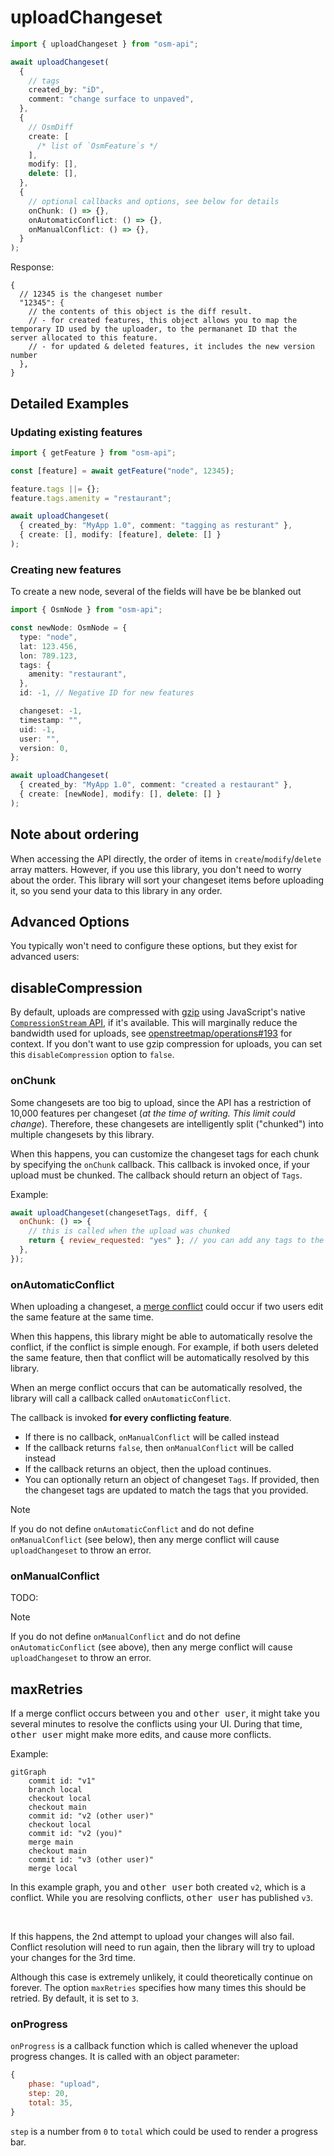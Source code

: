 # uploadChangeset

```ts
import { uploadChangeset } from "osm-api";

await uploadChangeset(
  {
    // tags
    created_by: "iD",
    comment: "change surface to unpaved",
  },
  {
    // OsmDiff
    create: [
      /* list of `OsmFeature`s */
    ],
    modify: [],
    delete: [],
  },
  {
    // optional callbacks and options, see below for details
    onChunk: () => {},
    onAutomaticConflict: () => {},
    onManualConflict: () => {},
  }
);
```

Response:

```jsonc
{
  // 12345 is the changeset number
  "12345": {
    // the contents of this object is the diff result.
    // - for created features, this object allows you to map the temporary ID used by the uploader, to the permananet ID that the server allocated to this feature.
    // - for updated & deleted features, it includes the new version number
  },
}
```

## Detailed Examples

### Updating existing features

```ts
import { getFeature } from "osm-api";

const [feature] = await getFeature("node", 12345);

feature.tags ||= {};
feature.tags.amenity = "restaurant";

await uploadChangeset(
  { created_by: "MyApp 1.0", comment: "tagging as resturant" },
  { create: [], modify: [feature], delete: [] }
);
```

### Creating new features

To create a new node, several of the fields will have be be blanked out

```ts
import { OsmNode } from "osm-api";

const newNode: OsmNode = {
  type: "node",
  lat: 123.456,
  lon: 789.123,
  tags: {
    amenity: "restaurant",
  },
  id: -1, // Negative ID for new features

  changeset: -1,
  timestamp: "",
  uid: -1,
  user: "",
  version: 0,
};

await uploadChangeset(
  { created_by: "MyApp 1.0", comment: "created a restaurant" },
  { create: [newNode], modify: [], delete: [] }
);
```

## Note about ordering

When accessing the API directly, the order of items in `create`/`modify`/`delete` array matters.
However, if you use this library, you don't need to worry about the order.
This library will sort your changeset items before uploading it, so you send your data to this library in any order.

## Advanced Options

You typically won't need to configure these options, but they exist for advanced users:

## disableCompression

By default, uploads are compressed with [gzip](https://en.wikipedia.org/wiki/Gzip) using JavaScript's native [`CompressionStream` API](https://developer.mozilla.org/en-US/docs/Web/API/CompressionStream), if it's available.
This will marginally reduce the bandwidth used for uploads, see [openstreetmap/operations#193](https://github.com/openstreetmap/operations/issues/193) for context.
If you don't want to use gzip compression for uploads, you can set this `disableCompression` option to `false`.

### onChunk

Some changesets are too big to upload, since the API has a restriction of 10,000
features per changeset (_at the time of writing. This limit could change_).
Therefore, these changesets are intelligently split ("chunked") into multiple changesets by this library.

When this happens, you can customize the changeset tags for each chunk by specifying the `onChunk` callback.
This callback is invoked once, if your upload must be chunked.
The callback should return an object of `Tags`.

Example:

```js
await uploadChangeset(changesetTags, diff, {
  onChunk: () => {
    // this is called when the upload was chunked
    return { review_requested: "yes" }; // you can add any tags to the changeset here
  },
});
```

### onAutomaticConflict

When uploading a changeset, a [merge conflict](https://en.wikipedia.org/wiki/Edit_conflict) could occur if two users edit the same feature at the same time.

When this happens, this library might be able to automatically resolve the conflict, if the conflict is simple enough.
For example, if both users deleted the same feature, then that conflict will be automatically resolved by this library.

When an merge conflict occurs that can be automatically resolved, the library will call a callback called `onAutomaticConflict`.

The callback is invoked **for every conflicting feature**.

- If there is no callback, `onManualConflict` will be called instead
- If the callback returns `false`, then `onManualConflict` will be called instead
- If the callback returns an object, then the upload continues.
- You can optionally return an object of changeset `Tags`. If provided, then the changeset tags are updated to match the tags that you provided.

> [!NOTE]
> If you do not define `onAutomaticConflict` and do not define `onManualConflict` (see below),
> then any merge conflict will cause `uploadChangeset` to throw an error.

### onManualConflict

TODO:

> [!NOTE]
> If you do not define `onManualConflict` and do not define `onAutomaticConflict` (see above),
> then any merge conflict will cause `uploadChangeset` to throw an error.

## maxRetries

If a merge conflict occurs between <kbd>you</kbd> and <kbd>other user</kbd>, it might take <kbd>you</kbd> several minutes to resolve the conflicts using your UI.
During that time, <kbd>other user</kbd> might make more edits, and cause more conflicts.

Example:

```mermaid
gitGraph
    commit id: "v1"
    branch local
    checkout local
    checkout main
    commit id: "v2 (other user)"
    checkout local
    commit id: "v2 (you)"
    merge main
    checkout main
    commit id: "v3 (other user)"
    merge local
```

In this example graph, <kbd>you</kbd> and <kbd>other user</kbd> both created `v2`, which is a conflict.
While <kbd>you</kbd> are resolving conflicts, <kbd>other user</kbd> has published `v3`.

&nbsp;

If this happens, the 2nd attempt to upload your changes will also fail.
Conflict resolution will need to run again, then the library will try to upload your changes for the 3rd time.

Although this case is extremely unlikely, it could theoretically continue on forever.
The option `maxRetries` specifies how many times this should be retried. By default, it is set to `3`.

### onProgress

`onProgress` is a callback function which is called whenever the upload progress changes.
It is called with an object parameter:

```js
{
    phase: "upload",
    step: 20,
    total: 35,
}
```

`step` is a number from `0` to `total` which could be used to render a progress bar.
